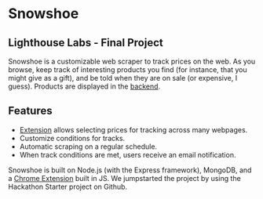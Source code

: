 Snowshoe
=========

Lighthouse Labs - Final Project
-------

Snowshoe is a customizable web scraper to track prices on the web. As you browse, keep track of interesting products you find (for instance, that you might give as a gift), and be told when they are on sale (or expensive, I guess). Products are displayed in the [backend](https://github.com/grantbradshaw/snowshoe).

## Features

- [Extension](https://github.com/grantbradshaw/scrape_extension) allows selecting prices for tracking across many webpages.
- Customize conditions for tracks.
- Automatic scraping on a regular schedule.
- When track conditions are met, users receive an email notification.

Snowshoe is built on Node.js (with the Express framework), MongoDB, and a [Chrome Extension](https://github.com/grantbradshaw/scrape_extension) built in JS. We jumpstarted the project by using the Hackathon Starter project on Github.